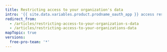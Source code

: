 ```yaml
---
title: Restricting access to your organization's data
intro: '{{ site.data.variables.product.prodname_oauth_app }} access restrictions allow organization owners to restrict an untrusted app''s access to the organization''s data. Organization members can then use {{ site.data.variables.product.prodname_oauth_app }}s for their personal user accounts while keeping organization data safe.'
redirect_from:
  - /articles/restricting-access-to-your-organization-s-data
  - /articles/restricting-access-to-your-organizations-data
mapTopic: true
versions:
  free-pro-team: '*'
---
```


